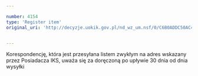 ```yaml
---

number: 4154
type: 'Register item'
original_uri: 'http://decyzje.uokik.gov.pl/nd_wz_um.nsf/0/C6B0ADDC50AC492BC1257AE5002F135C?OpenDocument'


---
```


Korespondencję, która jest przesyłana listem zwykłym na adres wskazany przez Posiadacza IKS, uważa się za doręczoną po upływie 30 dnia od dnia wysyłki
